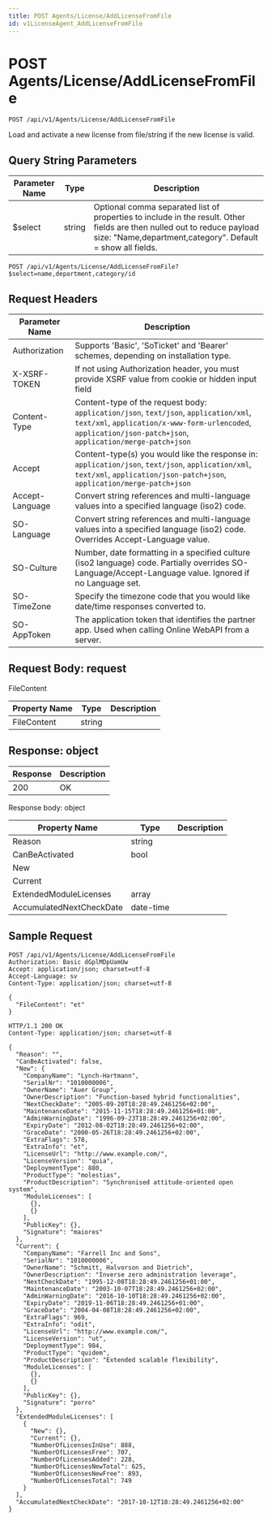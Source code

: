 ```yaml
---
title: POST Agents/License/AddLicenseFromFile
id: v1LicenseAgent_AddLicenseFromFile
---
```


# POST Agents/License/AddLicenseFromFile

```http
POST /api/v1/Agents/License/AddLicenseFromFile
```

Load and activate a new license from file/string if the new license is valid.







## Query String Parameters

| Parameter Name | Type |  Description |
|----------------|------|--------------|
| $select | string |  Optional comma separated list of properties to include in the result. Other fields are then nulled out to reduce payload size: "Name,department,category". Default = show all fields. |

```http
POST /api/v1/Agents/License/AddLicenseFromFile?$select=name,department,category/id
```


## Request Headers

| Parameter Name | Description |
|----------------|-------------|
| Authorization  | Supports 'Basic', 'SoTicket' and 'Bearer' schemes, depending on installation type. |
| X-XSRF-TOKEN   | If not using Authorization header, you must provide XSRF value from cookie or hidden input field |
| Content-Type | Content-type of the request body: `application/json`, `text/json`, `application/xml`, `text/xml`, `application/x-www-form-urlencoded`, `application/json-patch+json`, `application/merge-patch+json` |
| Accept         | Content-type(s) you would like the response in: `application/json`, `text/json`, `application/xml`, `text/xml`, `application/json-patch+json`, `application/merge-patch+json` |
| Accept-Language | Convert string references and multi-language values into a specified language (iso2) code. |
| SO-Language | Convert string references and multi-language values into a specified language (iso2) code. Overrides Accept-Language value. |
| SO-Culture | Number, date formatting in a specified culture (iso2 language) code. Partially overrides SO-Language/Accept-Language value. Ignored if no Language set. |
| SO-TimeZone | Specify the timezone code that you would like date/time responses converted to. |
| SO-AppToken | The application token that identifies the partner app. Used when calling Online WebAPI from a server. |

## Request Body: request  

FileContent 

| Property Name | Type |  Description |
|----------------|------|--------------|
| FileContent | string |  |


## Response: object



| Response | Description |
|----------------|-------------|
| 200 | OK |

Response body: object

| Property Name | Type |  Description |
|----------------|------|--------------|
| Reason | string |  |
| CanBeActivated | bool |  |
| New |  |  |
| Current |  |  |
| ExtendedModuleLicenses | array |  |
| AccumulatedNextCheckDate | date-time |  |

## Sample Request

```http!
POST /api/v1/Agents/License/AddLicenseFromFile
Authorization: Basic dGplMDpUamUw
Accept: application/json; charset=utf-8
Accept-Language: sv
Content-Type: application/json; charset=utf-8

{
  "FileContent": "et"
}
```

```http_
HTTP/1.1 200 OK
Content-Type: application/json; charset=utf-8

{
  "Reason": "",
  "CanBeActivated": false,
  "New": {
    "CompanyName": "Lynch-Hartmann",
    "SerialNr": "1010000006",
    "OwnerName": "Auer Group",
    "OwnerDescription": "Function-based hybrid functionalities",
    "NextCheckDate": "2005-09-20T18:28:49.2461256+02:00",
    "MaintenanceDate": "2015-11-15T18:28:49.2461256+01:00",
    "AdminWarningDate": "1996-09-23T18:28:49.2461256+02:00",
    "ExpiryDate": "2012-08-02T18:28:49.2461256+02:00",
    "GraceDate": "2000-05-26T18:28:49.2461256+02:00",
    "ExtraFlags": 578,
    "ExtraInfo": "et",
    "LicenseUrl": "http://www.example.com/",
    "LicenseVersion": "quia",
    "DeploymentType": 880,
    "ProductType": "molestias",
    "ProductDescription": "Synchronised attitude-oriented open system",
    "ModuleLicenses": [
      {},
      {}
    ],
    "PublicKey": {},
    "Signature": "maiores"
  },
  "Current": {
    "CompanyName": "Farrell Inc and Sons",
    "SerialNr": "1010000006",
    "OwnerName": "Schmitt, Halvorson and Dietrich",
    "OwnerDescription": "Inverse zero administration leverage",
    "NextCheckDate": "1995-12-08T18:28:49.2461256+01:00",
    "MaintenanceDate": "2003-10-07T18:28:49.2461256+02:00",
    "AdminWarningDate": "2016-10-10T18:28:49.2461256+02:00",
    "ExpiryDate": "2019-11-06T18:28:49.2461256+01:00",
    "GraceDate": "2004-04-08T18:28:49.2461256+02:00",
    "ExtraFlags": 969,
    "ExtraInfo": "odit",
    "LicenseUrl": "http://www.example.com/",
    "LicenseVersion": "ut",
    "DeploymentType": 984,
    "ProductType": "quidem",
    "ProductDescription": "Extended scalable flexibility",
    "ModuleLicenses": [
      {},
      {}
    ],
    "PublicKey": {},
    "Signature": "porro"
  },
  "ExtendedModuleLicenses": [
    {
      "New": {},
      "Current": {},
      "NumberOfLicensesInUse": 888,
      "NumberOfLicensesFree": 707,
      "NumberOfLicensesAdded": 228,
      "NumberOfLicensesNewTotal": 625,
      "NumberOfLicensesNewFree": 893,
      "NumberOfLicensesTotal": 749
    }
  ],
  "AccumulatedNextCheckDate": "2017-10-12T18:28:49.2461256+02:00"
}
```